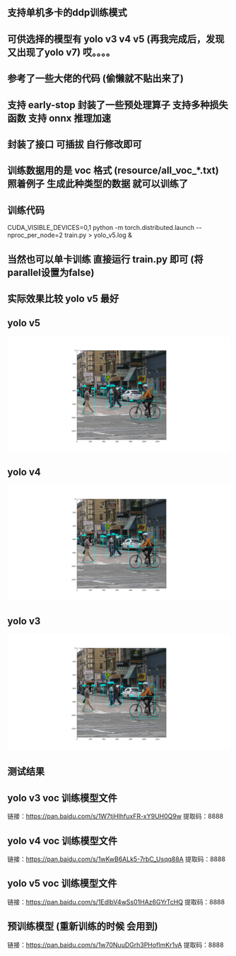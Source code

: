 ## 支持单机多卡的ddp训练模式

## 可供选择的模型有 yolo v3 v4 v5 (再我完成后，发现又出现了yolo v7) 哎。。。。

## 参考了一些大佬的代码 (偷懒就不贴出来了)

## 支持 early-stop 封装了一些预处理算子 支持多种损失函数 支持 onnx 推理加速

## 封装了接口 可插拔 自行修改即可

## 训练数据用的是 voc 格式 (resource/all_voc_*.txt) 照着例子 生成此种类型的数据 就可以训练了

## 训练代码

CUDA_VISIBLE_DEVICES=0,1 python -m torch.distributed.launch --nproc_per_node=2 train.py > yolo_v5.log &

## 当然也可以单卡训练 直接运行 train.py 即可 (将parallel设置为false)

## 实际效果比较 yolo v5 最好

## yolo v5

![image](https://raw.githubusercontent.com/zhangluoyang/Yolo/main/image/yolov5.png)

## yolo v4

![image](https://raw.githubusercontent.com/zhangluoyang/Yolo/main/image/yolov4.png)

## yolo v3

![image](https://raw.githubusercontent.com/zhangluoyang/Yolo/main/image/yolov3.png)

## 测试结果

## yolo v3 voc 训练模型文件

链接：https://pan.baidu.com/s/1W7tjHIhfuxFR-xY9UH0Q9w
提取码：8888

## yolo v4 voc 训练模型文件

链接：https://pan.baidu.com/s/1wKwB6ALk5-7rbC_Usqq88A
提取码：8888

## yolo v5 voc 训练模型文件

链接：https://pan.baidu.com/s/1EdIbV4wSs01HAz6GYrTcHQ
提取码：8888

## 预训练模型 (重新训练的时候 会用到)

链接：https://pan.baidu.com/s/1w70NuuDGrh3PHofImKr1vA
提取码：8888

